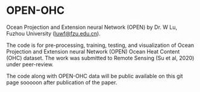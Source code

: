 # OPEN-OHC
Ocean Projection and Extension neural Network (OPEN) by Dr. W Lu, Fuzhou University (luwf@fzu.edu.cn).

The code is for pre-processing, training, testing, and visualization of Ocean Projection and Extension neural Network (OPEN) Ocean Heat Content (OHC) dataset.
The work was submitted to Remote Sensing (Su et al, 2020) under peer-review.

The code along with OPEN-OHC data will be public available on this git page sooooon after publication of the paper.
